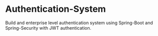 # Authentication-System
Build and enterprise level authentication system using Spring-Boot and Spring-Security with JWT authentication.
